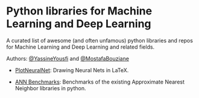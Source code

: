 # Python libraries for Machine Learning and Deep Learning
A curated list of awesome (and often unfamous) python libraries and repos for Machine Learning and Deep Learning and related fields.

Authors: [@YassineYousfi](https://github.com/yassineyousfi) and [@MostafaBouziane](https://github.com/MostafaBouziane) 

* [PlotNeuralNet](https://github.com/HarisIqbal88/PlotNeuralNet?fbclid=IwAR2jJp3OaX7RnLuSHpiUlvYBP9--EvZdqhrB419amTmywuMhw15FVuMXf9M): Drawing Neural Nets in LaTeX.

* [ANN Benchmarks](https://github.com/erikbern/ann-benchmarks): Benchmarks of the existing Approximate Nearest Neighbor libraries in python.

